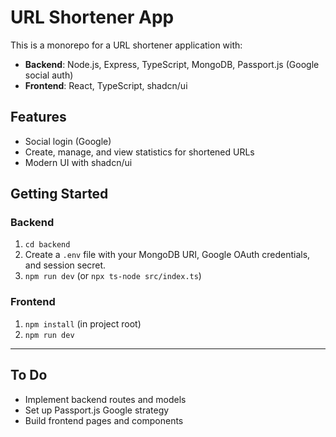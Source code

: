 # URL Shortener App

This is a monorepo for a URL shortener application with:
- **Backend**: Node.js, Express, TypeScript, MongoDB, Passport.js (Google social auth)
- **Frontend**: React, TypeScript, shadcn/ui

## Features
- Social login (Google)
- Create, manage, and view statistics for shortened URLs
- Modern UI with shadcn/ui

## Getting Started

### Backend
1. `cd backend`
2. Create a `.env` file with your MongoDB URI, Google OAuth credentials, and session secret.
3. `npm run dev` (or `npx ts-node src/index.ts`)

### Frontend
1. `npm install` (in project root)
2. `npm run dev`

---

## To Do
- Implement backend routes and models
- Set up Passport.js Google strategy
- Build frontend pages and components
